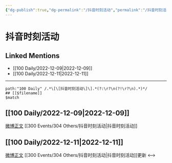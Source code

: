 ```yaml
---
{"dg-publish":true,"dg-permalink":"/抖音时刻活动","permalink":"/抖音时刻活动/"}
---
```


# 抖音时刻活动

## Linked Mentions
- [[100 Daily/2022-12-09\|2022-12-09]]
- [[100 Daily/2022-12-11\|2022-12-11]]


---

```expander
path:"100 Daily" /.*\[\[抖音时刻活动\]\].*(?:\r?\n(?!\r?\n).*)*/
## [[$filename]]
$match
```
## [[100 Daily/2022-12-09\|2022-12-09]]
[微博正文](http://weibo.com/6020086612/MiNJInSN9) [[300 Events/304 Others/抖音时刻活动\|抖音时刻活动]]
## [[100 Daily/2022-12-11\|2022-12-11]]
[微博正文](https://m.weibo.cn/6466290670/4845450136130483) [[300 Events/304 Others/抖音时刻活动\|抖音时刻活动]]更新
<-->